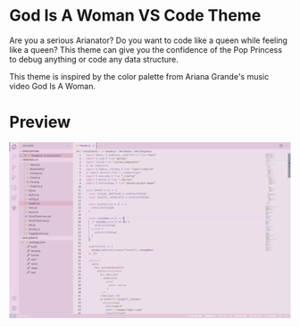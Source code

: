 # God Is A Woman VS Code Theme

Are you a serious Arianator? Do you want to code like a queen while feeling like a queen? This theme can give you the confidence of the Pop Princess to debug anything or code any data structure.

This theme is inspired by the color palette from Ariana Grande's music video God Is A Woman.

# Preview
![alt text](https://github.com/Vikang/god-is-a-woman-theme/blob/main/theme.png)
